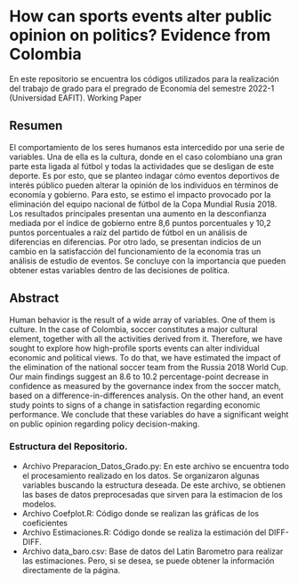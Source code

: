 # How can sports events alter public opinion on politics? Evidence from Colombia
En este repositorio se encuentra los códigos utilizados para la realización del trabajo de grado para el pregrado de Economía del semestre 2022-1 (Universidad EAFIT). Working Paper


## Resumen  
El comportamiento de los seres humanos esta intercedido por una serie de variables. Una de ella es la cultura, donde en el caso colombiano una gran parte esta ligada al fútbol y todas la actividades que se desligan de este deporte. Es por esto, que se planteo indagar cómo eventos deportivos de interés público pueden alterar la opinión de los individuos en términos de economía y gobierno. Para esto, se estimo el impacto provocado por la eliminación del equipo nacional de fútbol de la Copa Mundial Rusia 2018. Los resultados principales presentan una aumento en la desconfianza mediada por el índice de gobierno entre 8,6 puntos porcentuales y 10,2 puntos porcentuales a raíz del partido de fútbol en un análisis de diferencias en diferencias. Por otro lado, se presentan indicios de un cambio en la satisfacción del funcionamiento de la economía tras un análisis de estudio de eventos. Se concluye con la importancia que pueden obtener estas variables dentro de las decisiones de política.

## Abstract
Human behavior is the result of a wide array of variables. One of them is culture. In the case of Colombia, soccer constitutes a major cultural element, together with all the activities derived from it. Therefore, we have sought to explore how high-profile sports events can alter individual economic and political views. To do that, we have estimated the impact of the elimination of the national soccer team from the Russia 2018 World Cup. Our main findings suggest an 8.6 to 10.2 percentage-point decrease in confidence as measured by the governance index from the soccer match, based on a difference-in-differences analysis. On the other hand, an event study points to signs of a change in satisfaction regarding economic performance. We conclude that these variables do have a significant weight on public opinion regarding policy decision-making.

### Estructura del Repositorio. 
* Archivo Preparacion_Datos_Grado.py: En este archivo se encuentra todo el procesamiento realizado en los datos. Se organizaron algunas variables buscando la estructura deseada. De este archivo, se obtienen las bases de datos preprocesadas que sirven para la estimacion de los modelos. 
* Archivo Coefplot.R: Código donde se realizan las gráficas de los coeficientes
* Archivo Estimaciones.R: Código donde se realiza la estimación del DIFF-DIFF. 
* Archivo data_baro.csv: Base de datos del Latin Barometro para realizar las estimaciones. Pero, si se desea, se puede obtener la información directamente de la página. 
